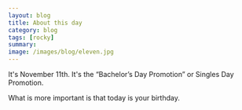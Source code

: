 ```yaml
---
layout: blog
title: About this day
category: blog
tags: [rocky]  
summary: 
image: /images/blog/eleven.jpg
---
```


It's November 11th. It's the “Bachelor’s Day Promotion” or Singles Day Promotion.

What is more important is that today is your birthday.